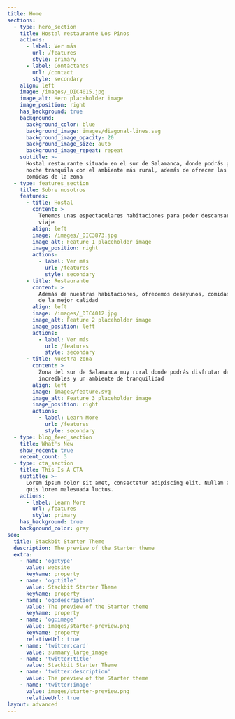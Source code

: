 ```yaml
---
title: Home
sections:
  - type: hero_section
    title: Hostal restaurante Los Pinos
    actions:
      - label: Ver más
        url: /features
        style: primary
      - label: Contáctanos
        url: /contact
        style: secondary
    align: left
    image: /images/_DIC4015.jpg
    image_alt: Hero placeholder image
    image_position: right
    has_background: true
    background:
      background_color: blue
      background_image: images/diagonal-lines.svg
      background_image_opacity: 20
      background_image_size: auto
      background_image_repeat: repeat
    subtitle: >-
      Hostal restaurante situado en el sur de Salamanca, donde podrás pasar una
      noche tranquila con el ambiente más rural, además de ofrecer las mejores
      comidas de la zona
  - type: features_section
    title: Sobre nosotros
    features:
      - title: Hostal
        content: >
          Tenemos unas espectaculares habitaciones para poder descansar de su
          viaje
        align: left
        image: /images/_DIC3873.jpg
        image_alt: Feature 1 placeholder image
        image_position: right
        actions:
          - label: Ver más
            url: /features
            style: secondary
      - title: Restaurante
        content: >
          Además de nuestras habitaciones, ofrecemos desayunos, comidas y cenas
          de la mejor calidad
        align: left
        image: /images/_DIC4012.jpg
        image_alt: Feature 2 placeholder image
        image_position: left
        actions:
          - label: Ver más
            url: /features
            style: secondary
      - title: Nuestra zona
        content: >
          Zona del sur de Salamanca muy rural donde podrás disfrutar de paisajes
          increíbles y un ambiente de tranquilidad
        align: left
        image: images/feature.svg
        image_alt: Feature 3 placeholder image
        image_position: right
        actions:
          - label: Learn More
            url: /features
            style: secondary
  - type: blog_feed_section
    title: What's New
    show_recent: true
    recent_count: 3
  - type: cta_section
    title: This Is A CTA
    subtitle: >-
      Lorem ipsum dolor sit amet, consectetur adipiscing elit. Nullam a metus
      quis lorem malesuada luctus.
    actions:
      - label: Learn More
        url: /features
        style: primary
    has_background: true
    background_color: gray
seo:
  title: Stackbit Starter Theme
  description: The preview of the Starter theme
  extra:
    - name: 'og:type'
      value: website
      keyName: property
    - name: 'og:title'
      value: Stackbit Starter Theme
      keyName: property
    - name: 'og:description'
      value: The preview of the Starter theme
      keyName: property
    - name: 'og:image'
      value: images/starter-preview.png
      keyName: property
      relativeUrl: true
    - name: 'twitter:card'
      value: summary_large_image
    - name: 'twitter:title'
      value: Stackbit Starter Theme
    - name: 'twitter:description'
      value: The preview of the Starter theme
    - name: 'twitter:image'
      value: images/starter-preview.png
      relativeUrl: true
layout: advanced
---
```

